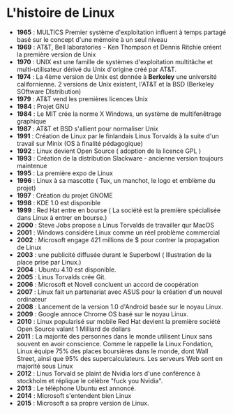 # L'histoire de Linux

- **1965** : MULTICS Premier système d'exploitation influent à temps partagé basé sur le concept d'une mémoire à un seul niveau
- **1969** : AT&T, Bell laboratories - Ken Thompson et Dennis Ritchie créent la première version de Unix
- **1970** : UNIX est une famille de systèmes d'exploitation multitâche et multi-utilisateur dérivé du Unix d'origine créé par AT&T.
- **1974** : La 4ème version de Unix est donnée à **Berkeley** une université californienne. 2 versions de Unix existent, l'AT&T et la BSD (Berkeley SOftware DIstribution)
- **1979** : AT&T vend les premières licences Unix
- **1984** : Projet GNU
- **1984** : Le MIT crée la norme X Windows, un système de multifenêtrage graphique
- **1987** : AT&T et BSD s'allient pour normaliser Unix
- **1991** : Création de Linux par le finlandais Linus Torvalds à la suite d'un travail sur Minix (OS à finalité pédagogique)
- **1992** : Linux devient Open Source ( adoption de la licence GPL )
- **1993** : Création de la distribution Slackware - ancienne version toujours maintenue
- **1995** : La première expo de Linux
- **1996** : Linux à sa mascotte ( Tux, un manchot, le logo et emblème du projet)
- **1997** : Création du projet GNOME
- **1998** : KDE 1.0 est disponible
- **1999** : Red Hat entre en bourse ( La société est la première spécialisée dans Linux à entrer en bourse.)
- **2000** : Steve Jobs propose a Linus Torvalds de travailler qur MacOS
- **2001** : Windows considère Linux comme un réel problème commercial
- **2002** : Microsoft engage 421 millions de $ pour contrer la propagation de Linux
- **2003** : une publicité diffusée durant le Superbowl ( Illustration de la place prise par Linux.)
- **2004** : Ubuntu 4.10 est disponible.
- **2005** : Linus Torvalds crée Git.
- **2006** : Microsoft et Novell concluent un accord de coopération
- **2007** : Linux fait un partenariat avec ASUS pour la création d'un nouvel ordinateur
- **2008** : Lancement de la version 1.0 d'Android basée sur le noyau Linux.
- **2009** : Google annoce Chrome OS basé sur le noyau Linux.
- **2010** : Linux popularisé sur mobile Red Hat devient la première société Open Source valant 1 Milliard de dollars
- **2011** : La majorité des personnes dans le monde utilisent Linux sans souvent en avoir conscience. Comme le rappelle la Linux Fondation, Linux équipe 75% des places boursières dans le monde, dont Wall Street, ainsi que 95% des supercalculateurs. Les serveurs Web sont en majorité sous Linux
- **2012** : Linus Torvald se plaint de Nvidia lors d'une conférence à stockholm et réplique le célèbre "fuck you Nvidia".
- **2013** : Le téléphone Ubuntu est annoncé.
- **2014** : Microsoft s'entendent bien Linux
- **2015** : Microsoft a sa propre version de Linux.
